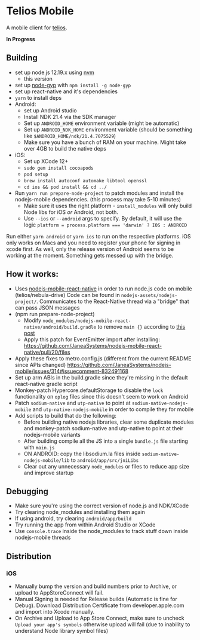 # Telios Mobile

A mobile client for [telios](https://telios.io).

**In Progress**

## Building

- set up node.js 12.19.x using [nvm](https://github.com/nvm-sh/nvm)
  - this version
- set up [node-gyp](https://www.npmjs.com/package/node-gyp) with `npm install -g node-gyp`
- set up react-native and it's dependencies
- `yarn` to install deps
- Android:
  - set up Android studio
  - Install NDK 21.4 via the SDK manager
  - Set up `ANDROID_HOME` environment variable (might be automatic)
  - Set up `ANDROID_NDK_HOME` environment variable (should be something like `$ANDROID_HOME/ndk/21.4.7075529`)
  - Make sure you have a bunch of RAM on your machine. Might take over 4GB to build the native deps
- iOS:
  - Set up XCode 12+
  - `sudo gem install cocoapods`
  - `pod setup`
  - `brew install autoconf automake libtool openssl`
  - `cd ios && pod install && cd ../`
- Run `yarn run prepare-node-project` to patch modules and install the nodejs-mobile dependencies. (this process may take 5-10 minutes)
  - Make sure it uses the right platform - `install_modules` will only build Node libs for iOS _or_ Android, not both.
  - Use `--ios` or `--android` args to specify. By default, it will use the logic `platform = process.platform === 'darwin' ? IOS : ANDROID`

Run either `yarn android` or `yarn ios` to run on the respective platforms. iOS only works on Macs and you need to register your phone for signing in xcode first. As well, only the release version of Android seems to be working at the moment. Something gets messed up with the bridge.

## How it works:

- Uses [nodejs-mobile-react-native](https://github.com/nodejs-mobile/nodejs-mobile-react-native) in order to run node.js code on mobile (telios/nebula-drive) Code can be found in `nodejs-assets/nodejs-project/`. Communicates to the React-Native thread via a "bridge" that can pass JSON messages
- (npm run prepare-node-project)
  - Modify `node_modules/nodejs-mobile-react-native/android/build.gradle` to remove `main {}` according to [this post](https://github.com/JaneaSystems/nodejs-mobile/issues/317#issuecomment-852033823)
  - Apply this patch for EventEmitter import after installing: https://github.com/JaneaSystems/nodejs-mobile-react-native/pull/20/files
- Apply these fixes to metro.config.js (different from the current README since APIs changed) https://github.com/JaneaSystems/nodejs-mobile/issues/314#issuecomment-832491168
- Set up arm ABIs in the build.gradle since they're missing in the default react-native gradle script
- Monkey-patch Hypercore.defaultStorage to disable the `lock` functionality on `oplog` files since this doesn't seem to work on Android
- Patch `sodium-native` and `utp-native` to point at `sodium-native-nodejs-mobile` and `utp-native-nodejs-mobile` in order to compile they for mobile
- Add scripts to build that do the following:
  - Before building native nodejs libraries, clear some duplicate modules and monkey-patch sodium-native and utp-native to point at their nodejs-mobile variants
  - After building compile all the JS into a single `bundle.js` file starting with `main.js`
  - ON ANDROID: copy the libsodium.la files inside `sodium-native-nodejs-mobile/lib` to `android/app/src/jniLibs`
  - Clear out any unnecessary `node_modules` or files to reduce app size and improve startup

## Debugging

- Make sure you're using the correct version of node.js and NDK/XCode
- Try clearing node_modules and installing them again
- If using android, try clearing `android/app/build`
- Try running the app from within Android Studio or XCode
- Use `console.trace` inside the node_modules to track stuff down inside nodejs-mobile threads

## Distribution

### iOS

- Manually bump the version and build numbers prior to Archive, or upload to AppStoreConnect will fail.
- Manual Signing is needed for Release builds (Automatic is fine for Debug). Download Distribution Certificate from developer.apple.com and import into Xcode manually.
- On Archive and Upload to App Store Connect, make sure to uncheck `Upload your app's symbols` otherwise upload will fail (due to inability to understand Node library symbol files)
